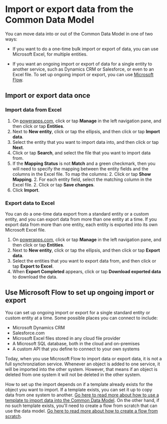 <properties
	pageTitle="Import or export data | Microsoft Common Data Model"
	description="Import or export an entity from the Common Data Model"
	services="powerapps"
	documentationCenter="na"
	authors="RobinARH"
	manager="erikre"
	editor=""
	tags=""/>

<tags
   ms.service="powerapps"
   ms.devlang="na"
   ms.topic="article"
   ms.tgt_pltfrm="na"
   ms.workload="na"
   ms.date="08/03/2016"
   ms.author="robinr"/>

# Import or export data from the Common Data Model #
You can move data into or out of the Common Data Model in one of two ways:

- If you want to do a one-time bulk import or export of data, you can use Microsoft Excel, for multiple entities.

- If you want an ongoing import or export of data for a single entity to another service, such as Dynamics CRM or Salesforce, or even to an Excel file. To set up ongoing import or export, you can use [Microsoft Flow](https://flow.microsoft.com).

## Import or export data once ##

### Import data from Excel ###
1. On [powerapps.com](https://web.powerapps.com), click or tap **Manage** in the left navigation pane, and then click or tap **Entities**.
1. Next to **New entity**, click or tap the ellipsis, and then click or tap **Import data**.
1. Select the entity that you want to import data into, and then click or tap **Next**.
1. Click or tap **Search**, and select the file that you want to import data from.
1. If the **Mapping Status** is not **Match** and a green checkmark, then you will need to specify the mapping between the entity fields and the columns in the Excel file. To map the columns:
    2. Click or tap **Show Mapping**.
    2. For each entity field, select the matching column in the Excel file.
    2. Click or tap **Save changes**.
1. Click **Import**.

### Export data to Excel ###
You can do a one-time data export from a standard entity or a custom entity, and you can export data from more than one entity at a time. If you export data from more than one entity, each entity is exported into its own Microsoft Excel file.

1. On [powerapps.com](https://web.powerapps.com), click or tap **Manage** in the left navigation pane, and then click or tap **Entities**.
1. Next to **New entity**, click or tap the ellipsis, and then click or tap **Export data**.
1.	Select the entities that you want to export data from, and then click or tap **Export to Excel**.
1.	When **Export Completed** appears, click or tap **Download exported data** to download the data.

## Use Microsoft Flow to set up ongoing import or export ##
You can set up ongoing import or export for a single standard entity or custom entity at a time. Some possible places you can connect to include:

- Microsoft Dynamics CRM
- Salesforce.com
- Microsoft Excel files stored in any cloud file provider
- A Microsoft SQL database, both in the cloud and on-premises
- A custom API that you define to connect to your own systems

Today, when you use Microsoft Flow to import data or export data, it is not a full synchronziation service. Whenever an object is added to one service, it will be imported into the other system. However, that means if an object is deleted from one system it will not be deleted in the other system.

How to set up the import depends on if a template already exists for the object you want to import. If a template exists, you can set it up to copy data from one system to another. [Go here to read more about how to use a template to import data into the Common Data Model](https://flow.microsoft.com/documentation/get-started-logic-template/). On the other hand, if no such template exists, you'll need to create a flow from scratch that can use the data model. [Go here to read more about how to create a flow from scratch](https://flow.microsoft.com/documentation/get-started-logic-flow/).
